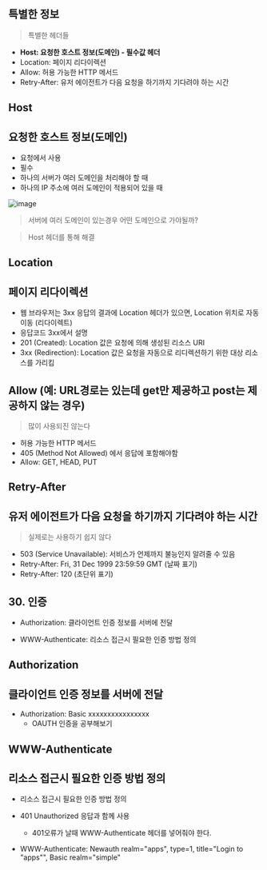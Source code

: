 ## 특별한 정보

> 특별한 헤더들

+ **Host: 요청한 호스트 정보(도메인) - 필수값 헤더** 
+ Location: 페이지 리다이렉션
+ Allow: 허용 가능한 HTTP 메서드
+ Retry-After: 유저 에이전트가 다음 요청을 하기까지 기다려야 하는 시간

## Host
## 요청한 호스트 정보(도메인)
+ 요청에서 사용
+ 필수
+ 하나의 서버가 여러 도메인을 처리해야 할 때
+ 하나의 IP 주소에 여러 도메인이 적용되어 있을 때

![image](https://user-images.githubusercontent.com/49984996/103901998-3b9e0a00-513d-11eb-81b1-441b5b27bc01.png)

> 서버에 여러 도메인이 있는경우 어떤 도메인으로 가야될까? 

> Host 헤더를 통해 해결

## Location
## 페이지 리다이렉션
+ 웹 브라우저는 3xx 응답의 결과에 Location 헤더가 있으면, Location 위치로 자동 이동 (리다이렉트)
+ 응답코드 3xx에서 설명
+ 201 (Created): Location 값은 요청에 의해 생성된 리소스 URI
+ 3xx (Redirection): Location 값은 요청을 자동으로 리디렉션하기 위한 대상 리소스를 가리킴

## Allow (예: URL경로는 있는데 get만 제공하고 post는 제공하지 않는 경우)

> 많이 사용되진 않는다
+ 허용 가능한 HTTP 메서드
+ 405 (Method Not Allowed) 에서 응답에 포함해야함
+ Allow: GET, HEAD, PUT

## Retry-After
## 유저 에이전트가 다음 요청을 하기까지 기다려야 하는 시간

> 실제로는 사용하기 쉽지 않다
+ 503 (Service Unavailable): 서비스가 언제까지 불능인지 알려줄 수 있음
+ Retry-After: Fri, 31 Dec 1999 23:59:59 GMT (날짜 표기)
+ Retry-After: 120 (초단위 표기)

## 30. 인증

+ Authorization: 클라이언트 인증 정보를 서버에 전달

+ WWW-Authenticate: 리소스 접근시 필요한 인증 방법 정의

## Authorization
## 클라이언트 인증 정보를 서버에 전달
+ Authorization: Basic xxxxxxxxxxxxxxxx
  - OAUTH 인증을 공부해보기
  
## WWW-Authenticate
## 리소스 접근시 필요한 인증 방법 정의

+ 리소스 접근시 필요한 인증 방법 정의

+ 401 Unauthorized 응답과 함께 사용
  - 401오류가 날때 WWW-Authenticate 헤더를 넣어줘야 한다.
+ WWW-Authenticate: Newauth realm="apps", type=1, title="Login to \"apps\"", Basic realm="simple"  



